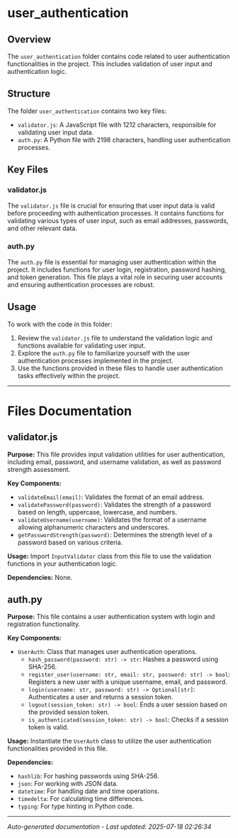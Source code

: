 # user_authentication

## Overview
The `user_authentication` folder contains code related to user authentication functionalities in the project. This includes validation of user input and authentication logic.

## Structure
The folder `user_authentication` contains two key files:
- `validator.js`: A JavaScript file with 1212 characters, responsible for validating user input data.
- `auth.py`: A Python file with 2198 characters, handling user authentication processes.

## Key Files
### validator.js
The `validator.js` file is crucial for ensuring that user input data is valid before proceeding with authentication processes. It contains functions for validating various types of user input, such as email addresses, passwords, and other relevant data.

### auth.py
The `auth.py` file is essential for managing user authentication within the project. It includes functions for user login, registration, password hashing, and token generation. This file plays a vital role in securing user accounts and ensuring authentication processes are robust.

## Usage
To work with the code in this folder:
1. Review the `validator.js` file to understand the validation logic and functions available for validating user input.
2. Explore the `auth.py` file to familiarize yourself with the user authentication processes implemented in the project.
3. Use the functions provided in these files to handle user authentication tasks effectively within the project.

---

# Files Documentation

## validator.js

**Purpose:** This file provides input validation utilities for user authentication, including email, password, and username validation, as well as password strength assessment.

**Key Components:**
- `validateEmail(email)`: Validates the format of an email address.
- `validatePassword(password)`: Validates the strength of a password based on length, uppercase, lowercase, and numbers.
- `validateUsername(username)`: Validates the format of a username allowing alphanumeric characters and underscores.
- `getPasswordStrength(password)`: Determines the strength level of a password based on various criteria.

**Usage:** Import `InputValidator` class from this file to use the validation functions in your authentication logic.

**Dependencies:** None.

## auth.py

**Purpose:** This file contains a user authentication system with login and registration functionality.

**Key Components:**
- `UserAuth`: Class that manages user authentication operations.
  - `hash_password(password: str) -> str`: Hashes a password using SHA-256.
  - `register_user(username: str, email: str, password: str) -> bool`: Registers a new user with a unique username, email, and password.
  - `login(username: str, password: str) -> Optional[str]`: Authenticates a user and returns a session token.
  - `logout(session_token: str) -> bool`: Ends a user session based on the provided session token.
  - `is_authenticated(session_token: str) -> bool`: Checks if a session token is valid.

**Usage:** Instantiate the `UserAuth` class to utilize the user authentication functionalities provided in this file.

**Dependencies:**
- `hashlib`: For hashing passwords using SHA-256.
- `json`: For working with JSON data.
- `datetime`: For handling date and time operations.
- `timedelta`: For calculating time differences.
- `typing`: For type hinting in Python code.

---
*Auto-generated documentation - Last updated: 2025-07-18 02:26:34*
